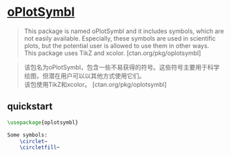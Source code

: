 # [oPlotSymbl](https://www.ctan.org/pkg/oplotsymbl)

> This package is named oPlotSymbl and it includes symbols, which are not easily available. Especially, these symbols are used in scientific plots, but the potential user is allowed to use them in other ways.  
> This package uses TikZ and xcolor. [ctan.org/pkg/oplotsymbl]

> 该包名为oPlotSymbl，包含一些不易获得的符号。这些符号主要用于科学绘图，但潜在用户可以以其他方式使用它们。  
> 该包使用TikZ和xcolor。 [ctan.org/pkg/oplotsymbl]

## quickstart

```tex
\usepackage{oplotsymbl}
```

```tex
Some symbols:
	\circlet~
	\circletfill~
```
